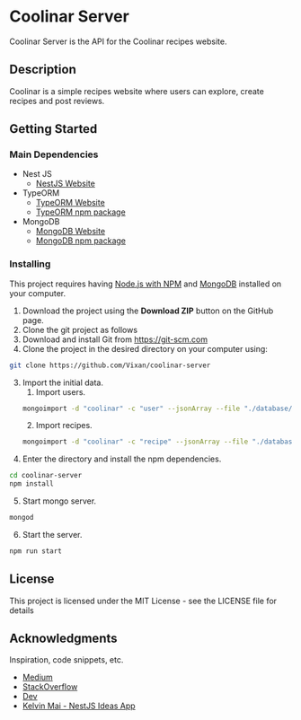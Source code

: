 # Coolinar Server

Coolinar Server is the API for the Coolinar recipes website.

## Description

Coolinar is a simple recipes website where users can explore, create recipes and post reviews.

## Getting Started

### Main Dependencies

* Nest JS
  - [NestJS Website](https://nestjs.com) 
* TypeORM
  - [TypeORM Website](https://typeorm.io/) 
  - [TypeORM npm package](https://www.npmjs.com/package/typeorm)
* MongoDB
  - [MongoDB Website](https://www.mongodb.com/)
  - [MongoDB npm package](https://www.npmjs.com/package/mongodb)

### Installing

This project requires having [Node.js with NPM](https://nodejs.org/en/) and 
[MongoDB](https://www.mongodb.com/download-center) installed on your computer.

1. Download the project using the **Download ZIP** button on the GitHub page.
2. Clone the git project as follows
  1. Download and install Git from https://git-scm.com
  2. Clone the project in the desired directory on your computer using:
  ```bash
  git clone https://github.com/Vixan/coolinar-server
  ```
3. Import the initial data. 
   1. Import users.
   ```bash
   mongoimport -d "coolinar" -c "user" --jsonArray --file "./database/users.json"
   ```
   2. Import recipes.
   ```bash
   mongoimport -d "coolinar" -c "recipe" --jsonArray --file "./database/recipes.json"
   ```
4. Enter the directory and install the npm dependencies.
  ```bash
  cd coolinar-server
  npm install
  ```
5. Start mongo server.
  ```bash
  mongod
  ```
6. Start the server.
  ```bash
  npm run start
  ```

## License

This project is licensed under the MIT License - see the LICENSE file for details

## Acknowledgments

Inspiration, code snippets, etc.
* [Medium](https://medium.com)
* [StackOverflow](https://stackoverflow.com)
* [Dev](https://dev.to/)
* [Kelvin Mai - NestJS Ideas App](https://www.youtube.com/watch?v=NF9Xn4g5MJY&list=PLBeQxJQNprbiJm55q7nTAfhMmzIC8MWxc)